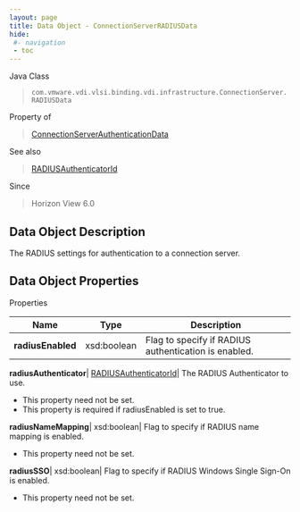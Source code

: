 ```yaml
---
layout: page
title: Data Object - ConnectionServerRADIUSData
hide:
 #- navigation
 - toc
---
```






Java Class  
> `com.vmware.vdi.vlsi.binding.vdi.infrastructure.ConnectionServer.RADIUSData`

Property of  
> [ConnectionServerAuthenticationData](vdi.infrastructure.ConnectionServer.AuthenticationData.md#field_detail)

See also  
> [RADIUSAuthenticatorId](vdi.entity.RADIUSAuthenticatorId.md)

Since  
> Horizon View 6.0


## Data Object Description 

The RADIUS settings for authentication to a connection server. 

## Data Object Properties

Properties

Name |  Type |  Description   
---|---|---  
**radiusEnabled**|  xsd:boolean|  Flag to specify if RADIUS authentication is enabled.   
  
**radiusAuthenticator**| [RADIUSAuthenticatorId](vdi.entity.RADIUSAuthenticatorId.md)|  The RADIUS Authenticator to use.   


 * This property need not be set.
  * This property is required if radiusEnabled is set to true.

  
**radiusNameMapping**|  xsd:boolean|  Flag to specify if RADIUS name mapping is enabled.   


 * This property need not be set.

  
**radiusSSO**|  xsd:boolean|  Flag to specify if RADIUS Windows Single Sign-On is enabled.   


 * This property need not be set.

  
  

  
